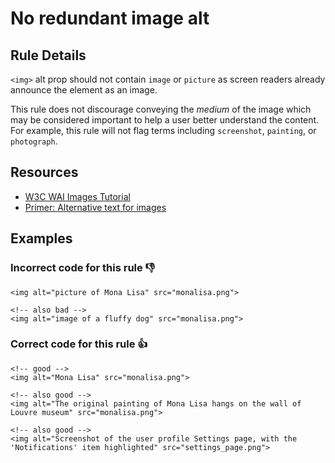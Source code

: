 # No redundant image alt

## Rule Details

`<img>` alt prop should not contain `image` or `picture` as screen readers already announce the element as an image.

This rule does not discourage conveying the _medium_ of the image which may be considered important to help a user better understand the content.
For example, this rule will not flag terms including `screenshot`, `painting`, or `photograph`.

## Resources

- [W3C WAI Images Tutorial](https://www.w3.org/WAI/tutorials/images/)
- [Primer: Alternative text for images](https://primer.style/design/accessibility/alternative-text-for-images)

## Examples
### **Incorrect** code for this rule 👎

```erb
<img alt="picture of Mona Lisa" src="monalisa.png">
```

```erb
<!-- also bad -->
<img alt="image of a fluffy dog" src="monalisa.png">
```

### **Correct** code for this rule  👍

```erb
<!-- good -->
<img alt="Mona Lisa" src="monalisa.png">
```

```erb
<!-- also good -->
<img alt="The original painting of Mona Lisa hangs on the wall of Louvre museum" src="monalisa.png">
```

```erb
<!-- also good -->
<img alt="Screenshot of the user profile Settings page, with the 'Notifications' item highlighted" src="settings_page.png">
```

